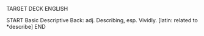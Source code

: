 TARGET DECK
ENGLISH

START
Basic
Descriptive
Back: adj. Describing, esp. Vividly. [latin: related to *describe]
END

